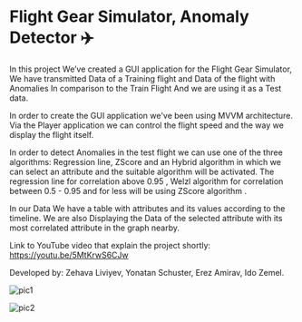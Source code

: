 
 <!--https://youtu.be/5MtKrwS6CJw -->
# Flight Gear Simulator, Anomaly Detector   ✈️
In this project We’ve created a GUI application for the Flight Gear Simulator, We have transmitted Data of a Training flight and Data of the flight with Anomalies In comparison to the Train Flight And we are using it as a Test data.

In order to create the GUI application we've been using MVVM architecture. Via the Player application we can control the flight speed and the way we display the flight itself.

In order to detect Anomalies in the test flight we can use one of the three algorithms: Regression line, ZScore and an Hybrid algorithm in which we can select an attribute and the suitable algorithm will be activated. The regression line for correlation above 0.95 , Welzl algorithm for correlation between 0.5 - 0.95 and for less will be using ZScore algorithm .

In our Data We have a table with attributes and its values according to the timeline. We are also Displaying the Data of the selected attribute with its most correlated attribute in the graph nearby.

Link to YouTube video that explain the project shortly: https://youtu.be/5MtKrwS6CJw

Developed by: Zehava Liviyev, Yonatan Schuster, Erez Amirav, Ido Zemel. 

![pic1](https://user-images.githubusercontent.com/74708029/149903627-16662653-03d5-476c-9d0f-a6edf1f56018.png)



![pic2](https://user-images.githubusercontent.com/74708029/149903504-e2787a1c-2bf7-4c40-96bd-b5fce93f38ef.png)
